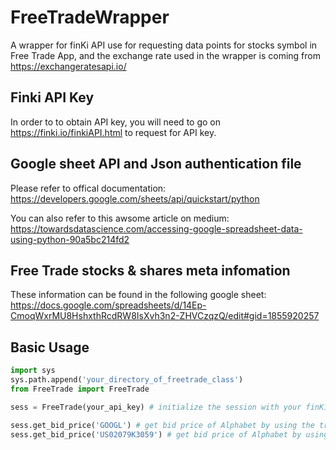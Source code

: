 # FreeTradeWrapper
A wrapper for finKi API use for requesting data points for stocks symbol in Free Trade App, and the exchange rate used in the wrapper is coming from https://exchangeratesapi.io/

## Finki API Key
In order to to obtain API key, you will need to go on https://finki.io/finkiAPI.html to request for API key.

## Google sheet API and Json authentication file 
Please refer to offical documentation: https://developers.google.com/sheets/api/quickstart/python

You can also refer to this awsome article on medium: https://towardsdatascience.com/accessing-google-spreadsheet-data-using-python-90a5bc214fd2

## Free Trade stocks & shares meta infomation
These information can be found in the following google sheet:
https://docs.google.com/spreadsheets/d/14Ep-CmoqWxrMU8HshxthRcdRW8IsXvh3n2-ZHVCzqzQ/edit#gid=1855920257

## Basic Usage
```python
import sys
sys.path.append('your_directory_of_freetrade_class')
from FreeTrade import FreeTrade

sess = FreeTrade(your_api_key) # initialize the session with your finKi API key

sess.get_bid_price('GOOGL') # get bid price of Alphabet by using the trading symbol for it
sess.get_bid_price('US02079K3059') # get bid price of Alphabet by using isin reference number
```
